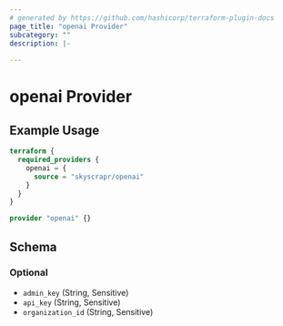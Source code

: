 ```yaml
---
# generated by https://github.com/hashicorp/terraform-plugin-docs
page_title: "openai Provider"
subcategory: ""
description: |-
  
---
```


# openai Provider



## Example Usage

```terraform
terraform {
  required_providers {
    openai = {
      source = "skyscrapr/openai"
    }
  }
}

provider "openai" {}
```

<!-- schema generated by tfplugindocs -->
## Schema

### Optional

- `admin_key` (String, Sensitive)
- `api_key` (String, Sensitive)
- `organization_id` (String, Sensitive)
